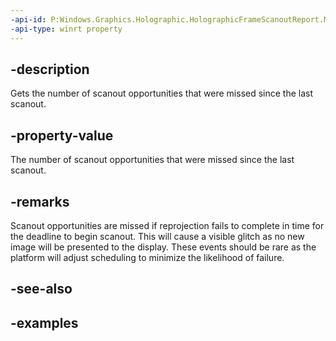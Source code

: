 ```yaml
---
-api-id: P:Windows.Graphics.Holographic.HolographicFrameScanoutReport.MissedScanoutCount
-api-type: winrt property
---
```


## -description

Gets the number of scanout opportunities that were missed since the last scanout.


## -property-value

The number of scanout opportunities that were missed since the last scanout.

## -remarks

Scanout opportunities are missed if reprojection fails to complete in time for the deadline to begin scanout. This will cause a visible glitch as no new image will be presented to the display. These events should be rare as the platform will adjust scheduling to minimize the likelihood of failure.


## -see-also

## -examples


